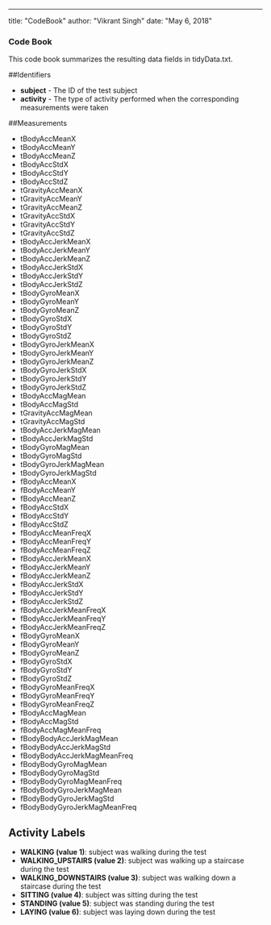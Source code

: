 ---
title: "CodeBook"
author: "Vikrant Singh"
date: "May 6, 2018"


### Code Book
This code book summarizes the resulting data fields in tidyData.txt.

##Identifiers
*  **subject** - The ID of the test subject
*  **activity** - The type of activity performed when the corresponding measurements were taken

##Measurements
*  tBodyAccMeanX
*  tBodyAccMeanY
*  tBodyAccMeanZ
*  tBodyAccStdX
*  tBodyAccStdY
*  tBodyAccStdZ
*  tGravityAccMeanX
*  tGravityAccMeanY
*  tGravityAccMeanZ
*  tGravityAccStdX
*  tGravityAccStdY
*  tGravityAccStdZ
*  tBodyAccJerkMeanX
*  tBodyAccJerkMeanY
*  tBodyAccJerkMeanZ
*  tBodyAccJerkStdX
*  tBodyAccJerkStdY
*  tBodyAccJerkStdZ
*  tBodyGyroMeanX
*  tBodyGyroMeanY
*  tBodyGyroMeanZ
*  tBodyGyroStdX
*  tBodyGyroStdY
*  tBodyGyroStdZ
*  tBodyGyroJerkMeanX
*  tBodyGyroJerkMeanY
*  tBodyGyroJerkMeanZ
*  tBodyGyroJerkStdX
*  tBodyGyroJerkStdY
*  tBodyGyroJerkStdZ
*  tBodyAccMagMean
*  tBodyAccMagStd
*  tGravityAccMagMean
*  tGravityAccMagStd
*  tBodyAccJerkMagMean
*  tBodyAccJerkMagStd
*  tBodyGyroMagMean
*  tBodyGyroMagStd
*  tBodyGyroJerkMagMean
*  tBodyGyroJerkMagStd
*  fBodyAccMeanX
*  fBodyAccMeanY
*  fBodyAccMeanZ
*  fBodyAccStdX
*  fBodyAccStdY
*  fBodyAccStdZ
*  fBodyAccMeanFreqX
*  fBodyAccMeanFreqY
*  fBodyAccMeanFreqZ
*  fBodyAccJerkMeanX
*  fBodyAccJerkMeanY
*  fBodyAccJerkMeanZ
*  fBodyAccJerkStdX
*  fBodyAccJerkStdY
*  fBodyAccJerkStdZ
*  fBodyAccJerkMeanFreqX
*  fBodyAccJerkMeanFreqY
*  fBodyAccJerkMeanFreqZ
*  fBodyGyroMeanX
*  fBodyGyroMeanY
*  fBodyGyroMeanZ
*  fBodyGyroStdX
*  fBodyGyroStdY
*  fBodyGyroStdZ
*  fBodyGyroMeanFreqX
*  fBodyGyroMeanFreqY
*  fBodyGyroMeanFreqZ
*  fBodyAccMagMean
*  fBodyAccMagStd
*  fBodyAccMagMeanFreq
*  fBodyBodyAccJerkMagMean
*  fBodyBodyAccJerkMagStd
*  fBodyBodyAccJerkMagMeanFreq
*  fBodyBodyGyroMagMean
*  fBodyBodyGyroMagStd
*  fBodyBodyGyroMagMeanFreq
*  fBodyBodyGyroJerkMagMean
*  fBodyBodyGyroJerkMagStd
*  fBodyBodyGyroJerkMagMeanFreq

## Activity Labels
*  **WALKING (value 1)**: subject was walking during the test
*  **WALKING_UPSTAIRS (value 2)**: subject was walking up a staircase during the test
*  **WALKING_DOWNSTAIRS (value 3)**: subject was walking down a staircase during the test
*  **SITTING (value 4)**: subject was sitting during the test
*  **STANDING (value 5)**: subject was standing during the test
*  **LAYING (value 6)**: subject was laying down during the test
